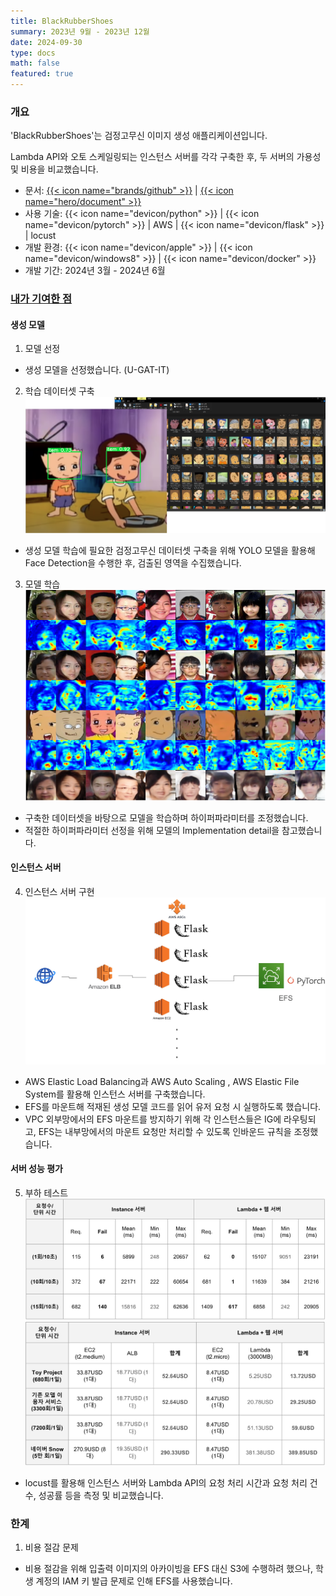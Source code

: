 ```yaml
---
title: BlackRubberShoes
summary: 2023년 9월 - 2023년 12월
date: 2024-09-30
type: docs
math: false
featured: true
---
```


### 개요

'BlackRubberShoes'는 검정고무신 이미지 생성 애플리케이션입니다.

Lambda API와 오토 스케일링되는 인스턴스 서버를 각각 구축한 후, 두 서버의 가용성 및 비용을 비교했습니다.

- 문서: [{{< icon name="brands/github" >}}](https://github.com/rkdbq/BRS_server) | [{{< icon name="hero/document" >}}](BRS.pdf)
- 사용 기술: {{< icon name="devicon/python" >}} | {{< icon name="devicon/pytorch" >}} | AWS | {{< icon name="devicon/flask" >}} | locust
- 개발 환경: {{< icon name="devicon/apple" >}} | {{< icon name="devicon/windows8" >}} | {{< icon name="devicon/docker" >}}
- 개발 기간: 2024년 3월 - 2024년 6월

### <u>내가 기여한 점</u>

#### 생성 모델
1. 모델 선정
- 생성 모델을 선정했습니다. (U-GAT-IT)
2. 학습 데이터셋 구축
![img](preprocessing.png)
- 생성 모델 학습에 필요한 검정고무신 데이터셋 구축을 위해 YOLO 모델을 활용해 Face Detection을 수행한 후, 검출된 영역을 수집했습니다.
3. 모델 학습
![img](training.png)
- 구축한 데이터셋을 바탕으로 모델을 학습하며 하이퍼파라미터를 조정했습니다.
- 적절한 하이퍼파라미터 선정을 위해 모델의 Implementation detail을 참고했습니다.

#### 인스턴스 서버
4. 인스턴스 서버 구현 
![img](diagram.jpg)
- AWS Elastic Load Balancing과 AWS Auto Scaling
, AWS Elastic File System를 활용해 인스턴스 서버를 구축했습니다.
- EFS를 마운트해 적재된 생성 모델 코드를 읽어 유저 요청 시 실행하도록 했습니다.
- VPC 외부망에서의 EFS 마운트를 방지하기 위해 각 인스턴스들은 IG에 라우팅되고, EFS는 내부망에서의 마운트 요청만 처리할 수 있도록 인바운드 규칙을 조정했습니다.

#### 서버 성능 평가
5. 부하 테스트
![img](traffic.jpg)
![img](cost.jpg)
- locust를 활용해 인스턴스 서버와 Lambda API의 요청 처리 시간과 요청 처리 건수, 성공률 등을 측정 및 비교했습니다.


### 한계
1. 비용 절감 문제
- 비용 절감을 위해 입출력 이미지의 아카이빙을 EFS 대신 S3에 수행하려 했으나, 학생 계정의 IAM 키 발급 문제로 인해 EFS를 사용했습니다.
